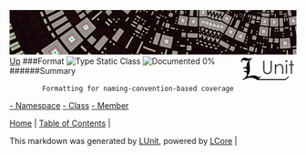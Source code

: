 ![](../Content/LUnit-banner-small.png "")
[<img align="right" src="../Content/LUnit-logo-small.png">](../../README.md)
[Up](../LUnit.md)
###Format
![Type Static Class](http://b.repl.ca/v1/Type-Static%20Class-lightgrey.png "") ![Documented 0%](http://b.repl.ca/v1/Documented-0%25-red.png "")
######Summary

            Formatting for naming-convention-based coverage
            
[ - Namespace](Format_Namespace.md)
[ - Class](Format_Class.md)
[ - Member](Format_Member.md)

[Home](../../README.md) | [Table of Contents](../../TableOfContents.md) | 


This markdown was generated by [LUnit](https://github.com/CodeSingularity/LUnit), powered by [LCore](https://github.com/CodeSingularity/LCore) | 

